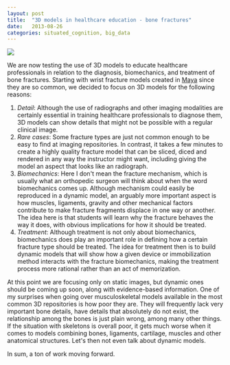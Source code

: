```yaml
---
layout: post
title:  "3D models in healthcare education - bone fractures"
date:   2013-08-26
categories: situated_cognition, big_data
---
```


![](http://openi.nlm.nih.gov/imgs/rescaled512/116429_1471-2474-3-14-3.png)


We are now testing the use of 3D models to educate healthcare professionals in relation to the diagnosis, biomechanics, and treatment of bone fractures. Starting with wrist fracture models created in [Maya](http://www.autodesk.com/products/autodesk-maya/overview) since they are so common, we decided to focus on 3D models for the following reasons:

1. *Detail*: Although the use of radiographs and other imaging modalities are certainly essential in training healthcare professionals to diagnose them, 3D models can show details that might not be possible with a regular clinical image. 
2. *Rare cases*: Some fracture types are just not common enough to be easy to find at imaging repositories. In contrast, it takes a few minutes to create a highly quality fracture model that can be sliced, diced and rendered in any way the instructor might want, including giving the model an aspect that looks like an radiograph. 
3. *Biomechanics*: Here I don't mean the fracture mechanism, which is usually what an orthopedic surgeon will think about when the word biomechanics comes up. Although mechanism could easily be reproduced in a dynamic model, an arguably more important aspect is how muscles, ligaments, gravity and other mechanical factors contribute to make fracture fragments displace in one way or another. The idea here is that students will learn why the fracture behaves the way it does, with obvious implications for how it should be treated.
4. *Treatment*: Although treatment is not only about biomechanics, biomechanics does play an important role in defining how a certain fracture type should be treated. The idea for treatment then is to build dynamic models that will show how a given device or immobilization method interacts with the fracture biomechanics, making the treatment process more rational rather than an act of memorization.

At this point we are focusing only on static images, but dynamic ones should be coming up soon, along with evidence-based information. One of my surprises when going over musculoskeletal models available in the most common 3D repositories is how poor they are. They will frequently lack very important bone details, have details that absolutely do not exist, the relationship among the bones is just plain wrong, among many other things. If the situation with skeletons is overall poor, it gets much worse when it comes to models combining bones, ligaments, cartilage, muscles and other anatomical structures. Let's then not even talk about dynamic models. 

In sum, a ton of work moving forward. 
